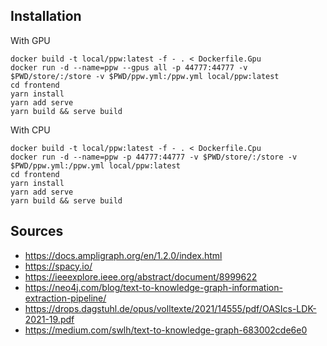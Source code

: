 ## Installation

With GPU
```
docker build -t local/ppw:latest -f - . < Dockerfile.Gpu
docker run -d --name=ppw --gpus all -p 44777:44777 -v $PWD/store/:/store -v $PWD/ppw.yml:/ppw.yml local/ppw:latest
cd frontend
yarn install
yarn add serve
yarn build && serve build
```

With CPU
```
docker build -t local/ppw:latest -f - . < Dockerfile.Cpu
docker run -d --name=ppw -p 44777:44777 -v $PWD/store/:/store -v $PWD/ppw.yml:/ppw.yml local/ppw:latest
cd frontend
yarn install
yarn add serve
yarn build && serve build
```

## Sources
 - https://docs.ampligraph.org/en/1.2.0/index.html
 - https://spacy.io/
 - https://ieeexplore.ieee.org/abstract/document/8999622
 - https://neo4j.com/blog/text-to-knowledge-graph-information-extraction-pipeline/
 - https://drops.dagstuhl.de/opus/volltexte/2021/14555/pdf/OASIcs-LDK-2021-19.pdf
 - https://medium.com/swlh/text-to-knowledge-graph-683002cde6e0